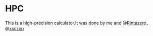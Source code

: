 # HPC
This is a high-precision calculator.It was done by me and @[Rintazero](https://github.com/Rintazero)、@[xxczxp](https://github.com/xxczxp)
